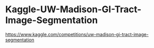 # Kaggle-UW-Madison-GI-Tract-Image-Segmentation  

https://www.kaggle.com/competitions/uw-madison-gi-tract-image-segmentation
